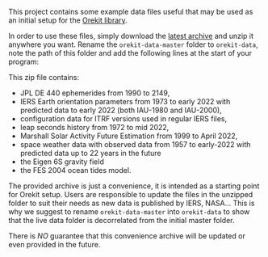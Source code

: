 This project contains some example data files useful that may be used
as an initial setup for the [Orekit library](https://www.orekit.org/).

In order to use these files, simply download the
[latest archive](https://gitlab.orekit.org/orekit/orekit-data/-/archive/master/orekit-data-master.zip)
and unzip it anywhere you want. Rename the `orekit-data-master` folder to
`orekit-data`, note the path of this folder and add the following lines at
the start of your program:


This zip file contains:

  * JPL DE 440 ephemerides from 1990 to 2149,
  * IERS Earth orientation parameters from 1973 to early 2022
    with predicted data to early 2022 (both IAU-1980 and IAU-2000),
  * configuration data for ITRF versions used in regular IERS files,
  * leap seconds history from 1972 to mid 2022,
  * Marshall Solar Activity Future Estimation from 1999 to April 2022,
  * space weather data with observed data from 1957 to early-2022
    with predicted data up to 22 years in the future
  * the Eigen 6S gravity field
  * the FES 2004 ocean tides model.

The provided archive is just a convenience, it is intended as a starting
point for Orekit setup. Users are responsible to update the files in
the unzipped folder to suit their needs as new data is published by IERS,
NASA... This is why we suggest to rename `orekit-data-master`
into `orekit-data` to show that the live data folder is decorrelated
from the initial master folder.

There is *NO* guarantee that this convenience archive will be updated
or even provided in the future.
